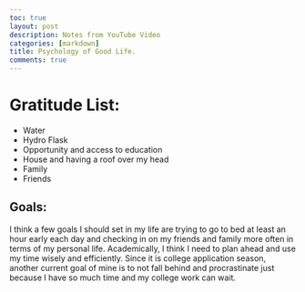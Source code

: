 ```yaml
---
toc: true
layout: post
description: Notes from YouTube Video 
categories: [markdown]
title: Psychology of Good Life. 
comments: true
---
```


# Gratitude List: 

- Water 
- Hydro Flask 
- Opportunity and access to education 
- House and having a roof over my head
- Family 
- Friends 

## Goals: 
I think a few goals I should set in my life are trying to  go to bed at least an hour early each day and checking in  on my friends and family more often in terms of my personal life. Academically, I think I need to plan ahead and use my time wisely and efficiently. Since it is college application season, another current goal of mine is to not fall behind and procrastinate just because I have so much time and my college work can wait. 
